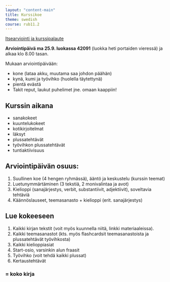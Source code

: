 ```yaml
---
layout: "content-main"
title: Kurssikoe
theme: swedish
course: rub11.2
---
```


[Itsearviointi ja kurssipalaute](https://goo.gl/forms/3mRfpo873dKhGmnH2)

**Arviointipäivä ma 25.9. luokassa 42091** (luokka heti portaiden vieressä) ja alkaa klo 8.00 tasan.

Mukaan arviointipäivään:

* kone (lataa akku, muutama saa johdon päähän)
* kynä, kumi ja työvihko (huolella täytettynä)
* pientä evästä
* Takit reput, laukut puhelimet jne. omaan kaappiin!

## Kurssin aikana

* sanakokeet
* kuuntelukokeet
* kotikirjoitelmat
* läksyt
* plussatehtävät
* työvihkon plussatehtävät
* tuntiaktiivisuus

## Arviointipäivän osuus:

1. Suullinen koe (4 hengen ryhmässä), ääntö ja keskustelu (kurssin teemat)
2. Luetunymmärtäminen (3 tekstiä, 2 monivalintaa ja avot)
3. Kielioppi (sanajärjestys, verbit, substantiivit, adjektiivit), soveltavia tehtäviä
4. Käännöslauseet, teemasanasto + kielioppi (erit. sanajärjestys)

## Lue kokeeseen

1. Kaikki kirjan tekstit (voit myös kuunnella niitä, linkki materiaaleissa).
2. Kaikki teemasanastot (kts. myös flashcardsit teemasanastoista ja plussatehtävät työvihkosta)
3. Kaikki kielioppiasiat
4. Start-osio, varsinkin alun fraasit
5. Työvihko (voit tehdä kaikki plussat)
6. Kertaustehtävät

### = koko kirja
